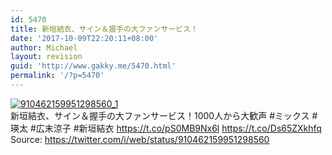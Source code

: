 ```yaml
---
id: 5470
title: 新垣結衣、サイン＆握手の大ファンサービス！
date: '2017-10-09T22:20:11+08:00'
author: Michael
layout: revision
guid: 'http://www.gakky.me/5470.html'
permalink: '/?p=5470'
---
```


[![910462159951298560_1](http://www.yui-aragaki.org/wp-content/uploads/2017/09/910462159951298560_1.jpg)](http://www.yui-aragaki.org/wp-content/uploads/2017/09/910462159951298560_1.jpg)  
新垣結衣、サイン＆握手の大ファンサービス！1000人から大歓声 #ミックス #瑛太 #広末涼子 #新垣結衣 https://t.co/pS0MB9Nx6l https://t.co/Ds65ZXkhfq  
Source: <https://twitter.com/i/web/status/910462159951298560>
